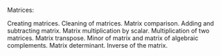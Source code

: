 Matrices:

Creating matrices.
Cleaning of matrices.
Matrix comparison.
Adding and subtracting matrix.
Matrix multiplication by scalar. Multiplication of two matrices.
Matrix transpose.
Minor of matrix and matrix of algebraic complements.
Matrix determinant.
Inverse of the matrix.
